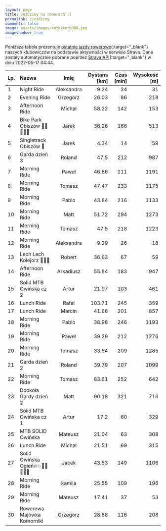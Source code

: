 ```yaml
---
layout: page
title: Jeździmy na rowerach :)
permalink: /jezdzimy
comments: false
image: assets/images/kmtb/kmtb008.jpg
imageshadow: true
---
```


Poniższa tabela prezentuje [ostatnie jazdy rowerowe](https://www.strava.com/clubs/336381){:target="_blank"} naszych klubowiczów na podstawie aktywności w serwisie Strava. Dane zostały automatycznie pobrane poprzez [Strava API](https://developers.strava.com/docs/reference/#api-Clubs-getClubActivitiesById){:target="_blank"} w dniu 2022-05-17 04:44.

Lp. | Nazwa | Imię | Dystans [km] | Czas [min] | Wysokość [m]
:--- | :--- | :---: | ---: | ---: | ---:
1|Night Ride|Aleksandra|9.24|24|31
2|Evening Ride|Grzegorz|26.03|86|218
3|Afternoon Ride|Michał|58.22|142|153
4|Bike Park Obiszów 🚴‍♂️🔥🚴‍♀️|Jarek|36.26|166|513
5|Singletrack Obiszów 🚴|Jarek|4.34|14|59
6|Garda dzień 3|Roland|47.5|212|987
7|Morning Ride |Paweł|46.86|211|1191
8|Morning Ride|Tomasz|47.47|233|1175
9|Morning Ride|Pablo|43.84|216|1133
10|Morning Ride|Matt|51.72|294|1273
11|Morning Ride|Tomasz|47.5|218|1223
12|Morning Ride|Aleksandra|9.29|26|18
13|Lech Lech Kolejorz 🥇🥇🥇|Robert|36.63|67|59
14|Afternoon Ride|Arkadiusz|55.84|183|947
15|Solid MTB Owińska cz 2|Artur|21.97|103|461
16|Lunch Ride|Rafal|103.71|245|359
17|Lunch Ride|Marcin|41.66|201|857
18|Morning Ride|Pablo|38.98|246|1193
19|Morning Ride |Paweł|39.29|212|1276
20|Morning Ride|Tomasz|33.54|209|1285
21|Garda dzień 2|Roland|39.79|207|1099
22|Morning Ride|Tomasz|83.61|252|642
23|Dookoła Gardy dzień 2|Matt|90.18|321|716
24|Solid MTB Owińska cz 1|Artur|17.2|60|329
25|MTB SOLID Owińska|Mateusz|21.04|63|308
26|Lunch Ride|Michał|21.51|69|315
27|Solid Owińska Ogień🔥💥💚😎🚴‍♂️🤜|Jacek|43.53|149|1106
28|Morning Ride|kamila|25.55|109|196
29|Morning Ride|Mateusz|17.41|37|53
30|Rowerowa Majówka Komorniki|Grzegorz|28.88|116|208
